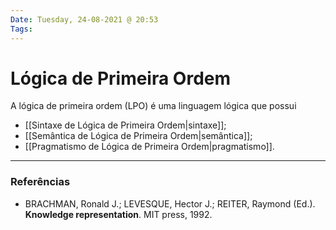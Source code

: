 ```yaml
---
Date: Tuesday, 24-08-2021 @ 20:53
Tags:
---
```

# Lógica de Primeira Ordem
A lógica de primeira ordem (LPO) é uma linguagem lógica que possui
- [[Sintaxe de Lógica de Primeira Ordem|sintaxe]];
- [[Semântica de Lógica de Primeira Ordem|semântica]];
- [[Pragmatismo de Lógica de Primeira Ordem|pragmatismo]].


---
### Referências
- BRACHMAN, Ronald J.; LEVESQUE, Hector J.; REITER, Raymond (Ed.). **Knowledge representation**. MIT press, 1992.